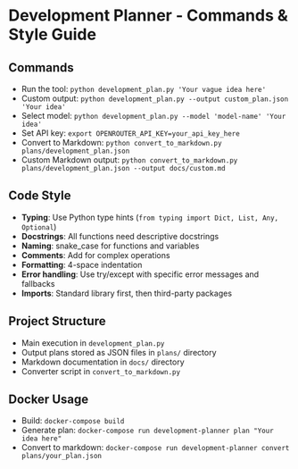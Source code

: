 # Development Planner - Commands & Style Guide

## Commands
- Run the tool: `python development_plan.py 'Your vague idea here'`
- Custom output: `python development_plan.py --output custom_plan.json 'Your idea'`
- Select model: `python development_plan.py --model 'model-name' 'Your idea'`
- Set API key: `export OPENROUTER_API_KEY=your_api_key_here`
- Convert to Markdown: `python convert_to_markdown.py plans/development_plan.json`
- Custom Markdown output: `python convert_to_markdown.py plans/development_plan.json --output docs/custom.md`

## Code Style
- **Typing**: Use Python type hints (`from typing import Dict, List, Any, Optional`)
- **Docstrings**: All functions need descriptive docstrings
- **Naming**: snake_case for functions and variables
- **Comments**: Add for complex operations
- **Formatting**: 4-space indentation
- **Error handling**: Use try/except with specific error messages and fallbacks
- **Imports**: Standard library first, then third-party packages

## Project Structure
- Main execution in `development_plan.py`
- Output plans stored as JSON files in `plans/` directory
- Markdown documentation in `docs/` directory
- Converter script in `convert_to_markdown.py`

## Docker Usage
- Build: `docker-compose build`
- Generate plan: `docker-compose run development-planner plan "Your idea here"`
- Convert to markdown: `docker-compose run development-planner convert plans/your_plan.json`